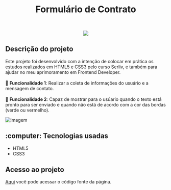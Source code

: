 <h1 align="center"> Formulário de Contrato </h1>

<br>
<p align="center">
  <img src="https://img.shields.io/badge/%20STATUS%20-%20CONCLU%C3%8DDO%20%20%20%20-44CC1?style=flat-square"/>
</p>

<h2>Descrição do projeto</h2>

Este projeto foi desenvolvido com a intenção de colocar em prática os estudos realizados em HTML5 e CSS3 pelo curso Serliv, e também para ajudar no meu aprimoramento em Frontend Developer.<br>
<br>:wrench: <b>Funcionalidade 1</b>: Realizar a coleta de informações do usuário e a mensagem de contato. <br><br>
:wrench: <b>Funcionalidade 2</b>: Capaz de mostrar para o usúario quando o texto está pronto para ser enviado e quando não está de acordo com a cor das bordas (verde ou vermelho).

![imagem](https://github.com/vini-rbeiro/Formulario-de-contrato/assets/95951039/bf4ba161-4b3e-46e0-9b90-e0fb153175e5)



<h2>:computer: Tecnologias usadas</h2>

<ul>
  <li>HTML5</li>
  <li>CSS3</li>
</ul>

<h2>Acesso ao projeto</h2>

<a href="https://github.com/vini-rbeiro/formulario-de-contrato">Aqui</a> você pode acessar o código fonte da página.
